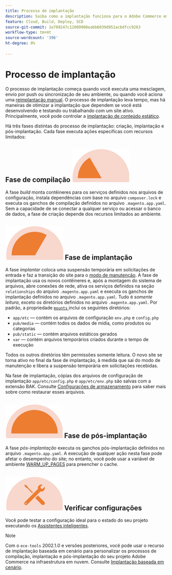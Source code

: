 ```yaml
---
title: Processo de implantação
description: Saiba como a implantação funciona para o Adobe Commerce em projetos de infraestrutura em nuvem.
feature: Cloud, Build, Deploy, SCD
source-git-commit: 1e789247c12009908eabb6039d951acbdfcc9263
workflow-type: tm+mt
source-wordcount: '396'
ht-degree: 0%

---
```


# Processo de implantação

O processo de implantação começa quando você executa uma mesclagem, envio por push ou sincronização de seu ambiente, ou quando você aciona uma [reimplantação manual](../dev-tools/cloud-cli-overview.md#redeploy-the-environment). O processo de implantação leva tempo, mas há maneiras de otimizar a implantação que dependem se você está desenvolvendo e testando ou trabalhando com um site ativo. Principalmente, você pode controlar a [implantação de conteúdo estático](static-content.md).

Há três fases distintas do processo de implantação: criação, implantação e pós-implantação. Cada fase executa ações específicas com recursos limitados:

## Fase de compilação ![Fase de compilação](../../assets/status-build.png)

A fase _build_ monta contêineres para os serviços definidos nos arquivos de configuração, instala dependências com base no arquivo `composer.lock` e executa os ganchos de compilação definidos no arquivo `.magento.app.yaml`. Sem a capacidade de se conectar a qualquer serviço ou acessar o banco de dados, a fase de criação depende dos recursos limitados ao ambiente.

## ![Fase de implantação](../../assets/status-deploy.png) Fase de implantação

A fase _implantar_ coloca uma suspensão temporária em solicitações de entrada e faz a transição do site para o [modo de manutenção](https://experienceleague.adobe.com/docs/commerce-operations/configuration-guide/setup/application-modes.html?lang=pt-BR). A fase de implantação usa os novos contêineres e, após a montagem do sistema de arquivos, abre conexões de rede, ativa os serviços definidos na seção `relationships` do arquivo `.magento.app.yaml` e executa os ganchos de implantação definidos no arquivo `.magento.app.yaml`. Tudo é _somente leitura_, exceto os diretórios definidos no arquivo `.magento.app.yaml`. Por padrão, a propriedade [`mounts` &#x200B;](../application/properties.md#mounts) inclui os seguintes diretórios:

- `app/etc` — contém os arquivos de configuração `env.php` e `config.php`
- `pub/media` — contém todos os dados de mídia, como produtos ou categorias
- `pub/static` — contém arquivos estáticos gerados
- `var` — contém arquivos temporários criados durante o tempo de execução

Todos os outros diretórios têm permissões somente leitura. O novo site se torna ativo no final da fase de implantação, à medida que sai do modo de manutenção e libera a suspensão temporária em solicitações recebidas.

Na fase de implantação, cópias dos arquivos de configuração de implantação `app/etc/config.php` e `app/etc/env.php` são salvas com a extensão BAK. Consulte [Configurações de armazenamento](../store/store-settings.md#restore-configuration-files) para saber mais sobre como restaurar esses arquivos.

## ![Fase de pós-implantação](../../assets/status-post-deploy.png) Fase de pós-implantação

A fase _pós-implantação_ executa os ganchos pós-implantação definidos no arquivo `.magento.app.yaml`. A execução de qualquer ação nesta fase pode afetar o desempenho do site; no entanto, você pode usar a variável de ambiente [WARM_UP_PAGES](../environment/variables-post-deploy.md#warmuppages) para preencher o cache.

## ![Verificar estado](../../assets/status-verify.png) Verificar configurações

Você pode testar a configuração ideal para o estado do seu projeto executando os [Assistentes inteligentes](smart-wizards.md).

>[!NOTE]
>
>Com o `ece-tools` 2002.1.0 e versões posteriores, você pode usar o recurso de implantação baseada em cenário para personalizar os processos de compilação, implantação e pós-implantação do seu projeto Adobe Commerce na infraestrutura em nuvem. Consulte [Implantação baseada em cenário](scenario-based.md).
